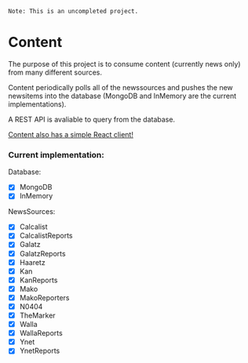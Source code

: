 `Note: This is an uncompleted project.`

# Content

The purpose of this project is to consume content (currently news only) from many different sources.

Content periodically polls all of the newssources and pushes the new newsitems into the database (MongoDB and InMemory are the current implementations).

A REST API is avaliable to query from the database.

[Content also has a simple React client!](https://github.com/TheMulti0/content-client)

### Current implementation:
Database:
 - [x] MongoDB
 - [x] InMemory
 
NewsSources:
 - [x] Calcalist
 - [x] CalcalistReports
 - [x] Galatz
 - [x] GalatzReports
 - [x] Haaretz
 - [x] Kan
 - [x] KanReports
 - [x] Mako
 - [x] MakoReporters
 - [x] N0404
 - [x] TheMarker
 - [x] Walla
 - [x] WallaReports
 - [x] Ynet
 - [x] YnetReports
